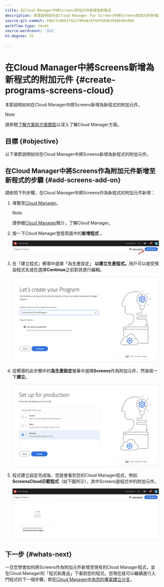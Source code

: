 ```yaml
---
title: 在Cloud Manager中將Screens附加元件新增至新程式
description: 本頁說明如何在Cloud Manager for Screens中將Screens附加元件新增至新程式，作為Cloud Service。
source-git-commit: b9b27c09b1f4a1799a8c974dfb846295664be998
workflow-type: tm+mt
source-wordcount: '311'
ht-degree: 1%

---
```



# 在Cloud Manager中將Screens新增為新程式的附加元件 {#create-programs-screens-cloud}

本節說明如何在Cloud Manager中將Screens新增為新程式的附加元件。

>[!NOTE]
>請參閱[了解方案和方案類型](https://experienceleague.adobe.com/docs/experience-manager-cloud-service/onboarding/getting-access/understand-program-types.html?lang=en)以深入了解Cloud Manager方案。

## 目標 {#objective}

以下章節說明如何在Cloud Manager中將Screens新增為新程式的附加元件。

## 在Cloud Manager中將Screens作為附加元件新增至新程式的步驟 {#add-screens-add-on}

請依照下列步驟，在Cloud Manager中將Screens作為新程式的附加元件新增：

1. 導覽至[Cloud Manager](https://my.cloudmanager.adobe.com/)。

   >[!NOTE]
   >請參閱[Cloud Manager](https://experienceleague.adobe.com/docs/experience-manager-cloud-service/onboarding/onboarding-concepts/cloud-manager-introduction.html?lang=en)簡介，了解Cloud Manager。

1. 按一下Cloud Manager登陸頁面中的&#x200B;**新增程式** 。

   ![影像](/help/screens-cloud/assets/onboarding/onboard-screens-addon1.png)

1. 在「建立程式」嚮導中選擇「為生產設定」 **以建立生產程式。**&#x200B;用戶可以接受預設程式名或在選擇&#x200B;**Continue**&#x200B;之前對其進行編輯。

   ![影像](/help/screens-cloud/assets/onboarding/onboard-screens-addon2.png)

1. 從嚮導的此步驟中的&#x200B;**為生產設定**&#x200B;螢幕中選擇&#x200B;**Screens**&#x200B;作為附加元件，然後按一下&#x200B;**建立**。

   ![影像](/help/screens-cloud/assets/onboarding/onboard-screens-addon3.png)

1. 程式建立設定完成後，您就會看到您的Cloud Manager程式，例如&#x200B;**ScreensCloud示範程式**（如下圖所示），其中Screens是程式中的附加元件。

   ![影像](/help/screens-cloud/assets/onboarding/onboard-screens-addon4.png)

## 下一步 {#whats-next}

一旦您學會如何將Screens作為附加元件新增至現有的Cloud Manager程式，並在Cloud Manager的「程式和產品」下看到您的程式，您現在就可以繼續進行入門程式的下一個步驟，即[在Cloud Manager中為您的專案建立分支](/help/screens-cloud/onboarding-screens-cloud/creating-a-branch.md)。

